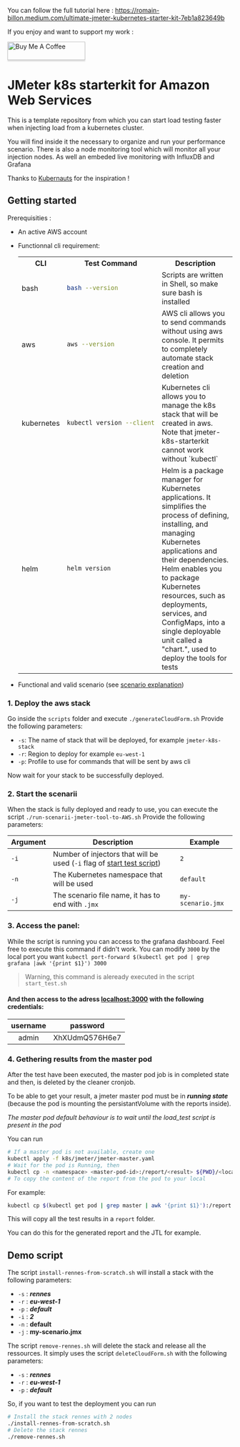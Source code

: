 
You can follow the full tutorial here : https://romain-billon.medium.com/ultimate-jmeter-kubernetes-starter-kit-7eb1a823649b

If you enjoy and want to support my work :

<a href="https://www.buymeacoffee.com/rbill" target="_blank"><img src="https://www.buymeacoffee.com/assets/img/custom_images/orange_img.png" alt="Buy Me A Coffee" style="height: 41px !important;width: 174px !important;box-shadow: 0px 3px 2px 0px rgba(190, 190, 190, 0.5) !important;-webkit-box-shadow: 0px 3px 2px 0px rgba(190, 190, 190, 0.5) !important;" ></a>

# JMeter k8s starterkit for Amazon Web Services

This is a template repository from which you can start load testing faster when injecting load from a kubernetes cluster.

You will find inside it the necessary to organize and run your performance scenario. There is also a node monitoring tool which will monitor all your injection nodes. As well an embeded live monitoring with InfluxDB and Grafana

Thanks to [Kubernauts](https://github.com/kubernauts/jmeter-kubernetes) for the inspiration !

## Getting started
Prerequisities :
- An active AWS account
- Functionnal cli requirement: 
    <table>
    <tr>
    <th>CLI</th> <th>Test Command</th> <th>Description</th>
    </tr>
    <tr>
    <td>bash</td>
    <td>

    ```bash
    bash --version
    ```

    </td>
    <td>Scripts are written in Shell, so make sure bash is installed</td>
    </tr>
    <tr>
    <td>aws</td>
    <td>

    ```bash
    aws --version
    ```

    </td>
    <td>AWS cli allows you to send commands without using aws console. It permits to completely automate stack creation and deletion</td>
    </tr>
    <tr>
    <td>kubernetes</td>
    <td>

    ```bash
    kubectl version --client
    ```

    </td>
    <td>Kubernetes cli allows you to manage the k8s stack that will be created in aws. Note that jmeter-k8s-starterkit cannot work without `kubectl`</td>
    </tr>
    <tr>
    <td>helm</td>
    <td>
    
    ```bash
    helm version
    ```
    
    </td>
    <td>Helm is a package manager for Kubernetes applications. It simplifies the process of defining, installing, and managing Kubernetes applications and their dependencies. Helm enables you to package Kubernetes resources, such as deployments, services, and ConfigMaps, into a single deployable unit called a "chart.", used to deploy the tools for tests</td>
    </tr>
    </table>
- Functional and valid scenario (see [scenario explanation](https://github.com/Rbillon59/jmeter-k8s-starterkit?tab=readme-ov-file#1-preparing-the-repository))

### 1. Deploy the aws stack

Go inside the `scripts` folder and execute `./generateCloudForm.sh`
Provide the following parameters:
- `-s`: The name of stack that will be deployed, for example `jmeter-k8s-stack`
- `-r`: Region to deploy for example `eu-west-1`
- `-p`: Profile to use for commands that will be sent by aws cli

Now wait for your stack to be successfully deployed.

### 2. Start the scenarii

When the stack is fully deployed and ready to use, you can execute the script `./run-scenarii-jmeter-tool-to-AWS.sh`
Provide the following parameters:

| Argument | Description | Example |
|----------|-------------|---------|
| `-i` | Number of injectors that will be used (`-i` flag of [start test script](https://github.com/Rbillon59/jmeter-k8s-starterkit?tab=readme-ov-file#3-starting-the-test)) | `2` |
| `-n` | The Kubernetes namespace that will be used | `default` |
| `-j` | The scenario file name, it has to end with `.jmx` | `my-scenario.jmx` |


### 3. Access the panel: 
While the script is running you can access to the grafana dashboard.
Feel free to execute this command if didn't work. You can modify `3000` by the local port you want
`kubectl port-forward $(kubectl get pod | grep grafana |awk '{print $1}') 3000`
> Warning, this command is aleready executed in the script `start_test.sh`
#### And then access to the adress [localhost:3000](http://localhost:3000) with the following credentials:

| username | password |     
| :-------------: | :-------------: |
| admin | XhXUdmQ576H6e7 |



### 4. Gethering results from the master pod

After the test have been executed, the master pod job is in completed state and then, is deleted by the cleaner cronjob.

To be able to get your result, a jmeter master pod must be in ***running state*** (because the pod is mounting the persistantVolume with the reports inside).

*The master pod default behaviour is to wait until the load_test script is present in the pod*

You can run   

```sh
# If a master pod is not available, create one
kubectl apply -f k8s/jmeter/jmeter-master.yaml
# Wait for the pod is Running, then
kubectl cp -n <namespace> <master-pod-id>:/report/<result> ${PWD}/<local-result-name>
# To copy the content of the report from the pod to your local
```

For example:
```bash
kubectl cp $(kubectl get pod | grep master | awk '{print $1}'):/report ./report/
```
This will copy all the test results in a `report` folder.

You can do this for the generated report and the JTL for example.

## Demo script
The script `install-rennes-from-scratch.sh` will install a stack with the following parameters:
- `-s` : ***rennes***
- `-r` : ***eu-west-1***
- `-p` : ***default***
- `-i` : ***2***
- `-n` : **default**
- `-j` : **my-scenario.jmx**

The script `remove-rennes.sh` will delete the stack and release all the ressources. 
It simply uses the script `deleteCloudForm.sh` with the following parameters:
- `-s` : ***rennes***
- `-r` : ***eu-west-1***
- `-p` : ***default***

So, if you want to test the deployment you can run 
```bash 
# Install the stack rennes with 2 nodes
./install-rennes-from-scratch.sh
# Delete the stack rennes
./remove-rennes.sh
```